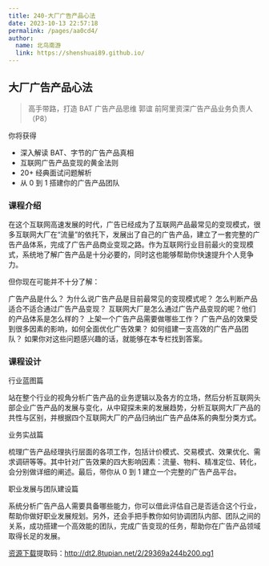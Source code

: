 ```yaml
---
title: 240-大厂广告产品心法
date: 2023-10-13 22:57:18
permalink: /pages/aa0cd4/
author: 
  name: 北鸟南游
  link: https://shenshuai89.github.io/
---
```

## 大厂广告产品心法

> 高手带路，打造 BAT 广告产品思维
> 郭谊  前阿里资深广告产品业务负责人（P8）

你将获得

- 深入解读 BAT、字节的广告产品真相
- 互联网广告产品变现的黄金法则
- 20+ 经典面试问题解析
- 从 0 到 1 搭建你的广告产品团队

### 课程介绍

在这个互联网高速发展的时代，广告已经成为了互联网产品最常见的变现模式，很多互联网大厂在“流量”的依托下，发展出了自己的广告产品，建立了一套完整的广告产品体系，完成了广告产品商业变现之路。作为互联网行业目前最火的变现模式，系统地了解广告产品是十分必要的，同时这也能够帮助你快速提升个人竞争力。

但你现在可能并不十分了解：

广告产品是什么？
为什么说广告产品是目前最常见的变现模式呢？
怎么判断产品适合不适合通过广告产品变现？
互联网大厂是怎么通过广告产品变现的呢？他们的产品体系是怎么样的？
上架一个广告产品需要做哪些工作？
广告产品的效果受到很多因素的影响，如何全面优化广告效果？
如何组建一支高效的广告产品团队？
如果你对这些问题感兴趣的话，就能够在本专栏找到答案。

### 课程设计

行业蓝图篇

站在整个行业的视角分析广告产品的业务逻辑以及各方的立场，然后分析互联网头部企业广告产品的发展与变化，从中窥探未来的发展趋势，分析互联网大厂产品的共性与区别，并根据四个互联网大厂的产品归纳出广告产品体系的典型分类方式。

业务实战篇

梳理广告产品经理执行层面的各项工作，包括计价模式、交易模式、效果优化、需求调研等等。其中针对广告效果的四大影响因素：流量、物料、精准定位、转化，会分别做详细的阐述。最后，带你从 0 到 1 建立一个完整的广告产品平台。

职业发展与团队建设篇

系统分析广告产品人需要具备哪些能力，你可以借此评估自己是否适合这个行业，帮助你做好职业发展规划。另外，还会手把手教你如何协调团队内部、团队之间的关系，成功搭建一个高效能的团队，完成广告变现的任务，帮助你在广告产品领域取得长足的发展。

[资源下载](https://pan.baidu.com/s/1zcf6J3jMPs7i0pqtx_2PCw)提取码：http://dt2.8tupian.net/2/29369a244b200.pg1
